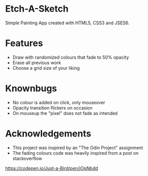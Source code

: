 # Etch-A-Sketch

Simple Painting App created with HTML5, CSS3 and JSES6.


# Features

 - Draw with randomized colours that fade to 50% opacity
 - Erase all previous work
 - Choose a grid size of your liking
 
 
 # Knownbugs
 
 - No colour is added on click, only mouseover
 - Opacity transition flickers on occasion
 - On mouseup the "pixel" does not fade as intended
 
 
 # Acknowledgements
 
 - This project was inspired by an "The Odin Project" assignment
 - The fading colours code was heavily inspired from a post on stackoverflow
 
 https://codepen.io/Just-a-Bird/pen/jOpNbdd
 
